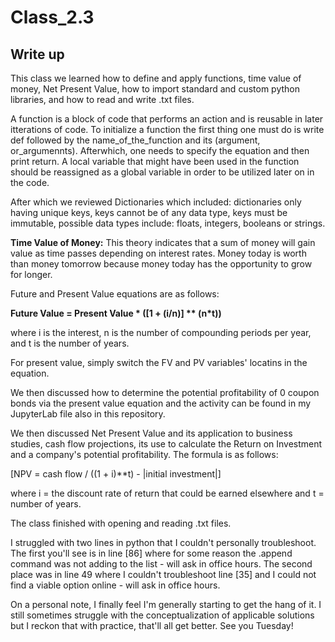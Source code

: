 # Class_2.3
## Write up
This class we learned how to define and apply functions, time value of money, Net Present Value, how to import standard and custom python libraries, and how to read and write .txt files. 

A function is a block of code that performs an action and is reusable in later itterations of code. To initialize a function the first thing one must do is write def followed by the name_of_the_function and its (argument, or_argumennts). Afterwhich, one needs to specify the equation and then print return. A local variable that might have been used in the function should be reassigned as a global variable in order to be utilized later on in the code. 

After which we reviewed Dictionaries which included: dictionaries only having unique keys, keys cannot be of any data type, keys must be immutable, possible data types include: floats, integers, booleans or strings. 

**Time Value of Money:** This theory indicates that a sum of money will gain value as time passes depending on interest rates. Money today is worth than money tomorrow because money today has the opportunity to grow for longer. 

Future and Present Value equations are as follows:

**Future Value = Present Value * ([1 + (i/n)] ** (n*t))** 

where i is the interest, n is the number of compounding periods per year, and t is the number of years.

For present value, simply switch the FV and PV variables' locatins in the equation. 

We then discussed how to determine the potential profitability of 0 coupon bonds via the present value equation and the activity can be found in my JupyterLab file also in this repository. 

We then discussed Net Present Value and its application to business studies, cash flow projections, its use to calculate the Return on Investment and a company's potential profitability. The formula is as follows:

[NPV = cash flow / ((1 + i)**t) - |initial investment|]

where i = the discount rate of return that could be earned elsewhere and t = number of years.

The class finished with opening and reading .txt files. 

I struggled with two lines in python that I couldn't personally troubleshoot. The first you'll see is in line [86] where for some reason the .append command was not adding to the list - will ask in office hours. The second place was in line 49 where I couldn't troubleshoot line [35] and I could not find a viable option online - will ask in office hours. 

On a personal note, I finally feel I'm generally starting to get the hang of it. I still sometimes struggle with the conceptualization of applicable solutions but I reckon that with practice, that'll all get better. See you Tuesday!

